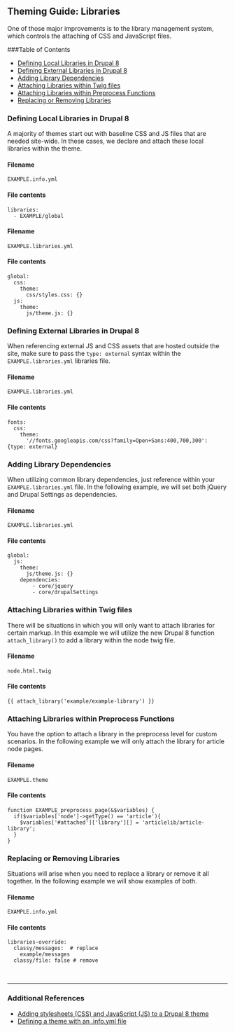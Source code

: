 ## Theming Guide: Libraries
One of those major improvements is to the library management system, which controls the attaching of CSS and JavaScript files.

###Table of Contents
- <a href="#locallibs">Defining Local Libraries in Drupal 8</a>
- <a href="#remotelibs">Defining External Libraries in Drupal 8</a>
- <a href="#dependencylibs">Adding Library Dependencies</a>
- <a href="#attachtwig">Attaching Libraries within Twig files</a>
- <a href="#preprocesslibraries">Attaching Libraries within Preprocess Functions</a>
- <a href="#replaceremovelibs">Replacing or Removing Libraries</a>



<!-- -------------------------- -->

<a name="locallibs"></a>
### Defining Local Libraries in Drupal 8
A majority of themes start out with baseline CSS and JS files that are needed site-wide. In these cases, we declare and attach these local libraries within the theme.  

#### Filename
`EXAMPLE.info.yml`

#### File contents
```
libraries:
  - EXAMPLE/global
```

#### Filename
`EXAMPLE.libraries.yml`

#### File contents
```
global:
  css:
    theme:
      css/styles.css: {}
  js:
    theme:
      js/theme.js: {}
```

<!-- -------------------------- -->


<a name="remotelibs"></a>
### Defining External Libraries in Drupal 8
When referencing external JS and CSS assets that are hosted outside the site, make sure to pass the `type: external` syntax within the `EXAMPLE.libraries.yml` libraries file. 

#### Filename
`EXAMPLE.libraries.yml`

#### File contents
```
fonts:
  css:
    theme:
      '//fonts.googleapis.com/css?family=Open+Sans:400,700,300': {type: external}
```



<!-- -------------------------- -->



<!-- -------------------------- -->

<a name="dependencylibs"></a>
### Adding Library Dependencies
When utilizing common library dependencies, just reference within your `EXAMPLE.libraries.yml` file. In the following example, we will set both jQuery and Drupal Settings as dependencies.  


#### Filename
`EXAMPLE.libraries.yml`

#### File contents
```
global:
  js:
    theme:
      js/theme.js: {}
    dependencies:
        - core/jquery
        - core/drupalSettings
```

<!-- -------------------------- -->



<a name="attachtwig"></a>
### Attaching Libraries within Twig files 
There will be situations in which you will only want to attach libraries for certain markup. In this example we will utilize the new Drupal 8 function `attach_library()` to add a library within the node twig file. 

#### Filename
`node.html.twig`

#### File contents
```
{{ attach_library('example/example-library') }}
```

<!-- -------------------------- -->


<a name="preprocesslibraries"></a>

### Attaching Libraries within Preprocess Functions 

You have the option to attach a library in the preprocess level for custom scenarios. In the following example we will only attach the library for article node pages. 

#### Filename
`EXAMPLE.theme`

#### File contents
```
function EXAMPLE_preprocess_page(&$variables) {
  if($variables['node']->getType() == 'article'){
    $variables['#attached']['library'][] = 'articlelib/article-library';
  } 
} 
```

<!-- -------------------------- -->


<a name="replaceremovelibs"></a>

### Replacing or Removing Libraries 
Situations will arise when you need to replace a library or remove it all together. In the following example we will show examples of both. 

#### Filename
`EXAMPLE.info.yml`

#### File contents
```
libraries-override:
  classy/messages:  # replace
    example/messages
  classy/file: false # remove
```


<!-- -------------------------- -->



<br><hr>

### Additional References
- <a href="https://www.drupal.org/docs/8/theming-drupal-8/adding-stylesheets-css-and-javascript-js-to-a-drupal-8-theme">Adding stylesheets (CSS) and JavaScript (JS) to a Drupal 8 theme</a>
- <a href="https://www.drupal.org/node/2349827">Defining a theme with an .info.yml file</a>